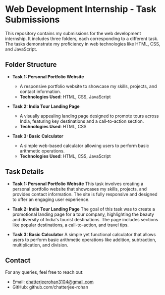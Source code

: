 # Web Development Internship - Task Submissions

This repository contains my submissions for the web development internship. It includes three folders, each corresponding to a different task. The tasks demonstrate my proficiency in web technologies like HTML, CSS, and JavaScript.

## Folder Structure

- **Task 1: Personal Portfolio Website**
  - A responsive portfolio website to showcase my skills, projects, and contact information.
  - **Technologies Used**: HTML, CSS, JavaScript
  
- **Task 2: India Tour Landing Page**
  - A visually appealing landing page designed to promote tours across India, featuring key destinations and a call-to-action section.
  - **Technologies Used**: HTML, CSS
  
- **Task 3: Basic Calculator**
  - A simple web-based calculator allowing users to perform basic arithmetic operations.
  - **Technologies Used**: HTML, CSS, JavaScript

## Task Details
- **Task 1: Personal Portfolio Website**
This task involves creating a personal portfolio website that showcases my skills, projects, and provides contact information. The site is fully responsive and designed to offer an engaging user experience.

- **Task 2: India Tour Landing Page**
The goal of this task was to create a promotional landing page for a tour company, highlighting the beauty and diversity of India's tourist destinations. The page includes sections like popular destinations, a call-to-action, and travel tips.

- **Task 3: Basic Calculator**
A simple yet functional calculator that allows users to perform basic arithmetic operations like addition, subtraction, multiplication, and division.

## Contact
For any queries, feel free to reach out:

- Email: chatterjeerohan3104@gmail.com
- GitHub: github.com/chatterjee-rohan
